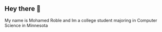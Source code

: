 ## Hey there 👋
My name is Mohamed Roble and Im a college student majoring in Computer Science in Minnesota
<!--
**Ghost-coder-2025/Ghost-coder-2025** is a ✨ _special_ ✨ repository because its `README.md` (this file) appears on your GitHub profile.

Here are some ideas to get you started:


- 🔭 I’m currently working on becoming a cloud engineer
- 🌱 I’m currently learning how version control works like Git and Github
- 👯 I’m looking to collaborate on with other cloud engineers or people who are learning like me
- 🤔 I’m looking for help with ... Guidance on how to be a cloud engineer
- 💬 Ask me about ... Sports and food
- 📫 How to reach me: ... email and linkin
- 😄 Pronouns: ... dude
- ⚡ Fun fact: ... I like football
-->
